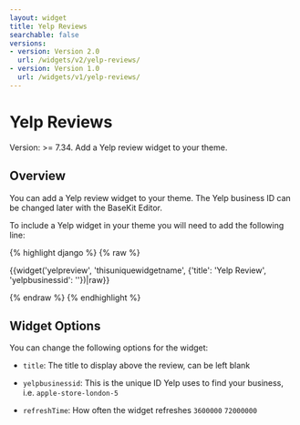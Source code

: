 ```yaml
---
layout: widget
title: Yelp Reviews
searchable: false
versions:
- version: Version 2.0
  url: /widgets/v2/yelp-reviews/
- version: Version 1.0
  url: /widgets/v1/yelp-reviews/
---
```


# Yelp Reviews

Version: >= 7.34. Add a Yelp review widget to your theme.

## Overview

You can add a Yelp review widget to your theme. The Yelp business ID can be changed later with the BaseKit Editor.

To include a Yelp widget in your theme you will need to add the following line:

{% highlight django %}
{% raw %}

  {{widget('yelpreview', 'thisuniquewidgetname', {'title': 'Yelp Review', 'yelpbusinessid': ''})|raw}}

{% endraw %}
{% endhighlight %}

## Widget Options

You can change the following options for the widget:

* ```title```: The title to display above the review, can be left blank

* ```yelpbusinessid```: This is the unique ID Yelp uses to find your business, i.e. ```apple-store-london-5```

* ```refreshTime```: How often the widget refreshes ```3600000``` ```72000000```
